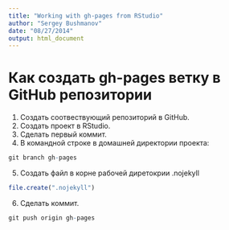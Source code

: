 ```yaml
---
title: "Working with gh-pages from RStudio"
author: "Sergey Bushmanov"
date: "08/27/2014"
output: html_document
---
```



# Как создать gh-pages ветку в GitHub репозитории

1. Создать соотвествующий репозиторий в GitHub.
2. Создать проект в RStudio.
3. Сделать первый коммит.
4. В командной строке в домашней директории проекта:


```r
git branch gh-pages
```

5. Создать файл в корне рабочей диретокрии .nojekyll


```r
file.create(".nojekyll")
```

6. Сделать коммит.


```r
git push origin gh-pages
```

